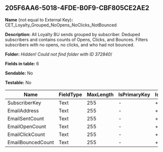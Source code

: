 ## 205F6AA6-5018-4FDE-B0F9-CBF805CE2AE2

**Name** (not equal to External Key)**:** CET_Loyalty_Grouped_NoOpens_NoClicks_NotBounced

**Description:** All Loyalty BU sends grouped by subscriber.  Deduped subscribers and contains counts of Opens, Clicks, and Bounces.  Filters subscribers with no opens, no clicks, and who had not bounced.

**Folder:** _Hidden! Could not find folder with ID 372840_/

**Fields in table:** 6

**Sendable:** No

**Testable:** No

| Name | FieldType | MaxLength | IsPrimaryKey | IsNullable | DefaultValue |
| --- | --- | --- | --- | --- | --- |
| SubscriberKey | Text | 255 | - | + |  |
| EmailAddress | Text | 255 | - | + |  |
| EmailSentCount | Text | 255 | - | + |  |
| EmailOpenCount | Text | 255 | - | + |  |
| EmailClickCount | Text | 255 | - | + |  |
| EmailBouncedCount | Text | 255 | - | + |  |
